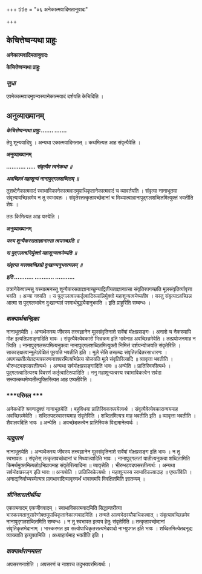 +++
title = "०६ अनेकात्मवादिमतानुवादः"

+++


## केचित्तेष्वन्यथा प्राहुः

**अनेकात्मवादिमतानुवादः**

**केचित्तेष्वन्यथा प्राहुः**

### ***सुधा***

एवमेकात्मवादमुपन्यस्यानेकात्मवादं दर्शयति केचिदिति ।

## **अनुव्याख्यानम्**

***केचित्तेष्वन्यथा प्राहुः ....... .......***

तेषु शून्यवादिषु । अन्यथा एकात्मवादिमतात् । कथमित्यत आह संवृत्यैवेति ।

**अनुव्याख्यानम्**

***........... ..... संवृत्यैव त्वनेकधा ॥***

***अवच्छिन्नं महाशून्यं नानापुद्गलशब्दितम् ॥***

तुशब्देनैकात्मवादं स्वाभाविकानेकात्मवादमुपाधिकृतानेकात्मवादं च व्यावर्तयति । संवृत्या नानाभूतया संवृत्यावच्छिन्नमेव न तु स्वभावतः । संवृतेस्तत्कृतावच्छेदानां च मिथ्यात्वान्नानापुद्गलशब्दितमित्युक्तं भवतीति शेषः ।

ततः किमित्यत आह यस्येति ।

**अनुव्याख्यानम्**

***यस्य शून्यैकरसताज्ञानात्सा त्वपगच्छति ॥***

***स पुद्गलत्वनिर्मुक्तो महाशून्यत्वमेष्यति ॥***

***संवृत्या यस्त्ववच्छिन्नो दुःखान्यनुभवत्यलम् ॥***

***इति ........... ........... ...........***

तत्रानेकेष्वात्मसु यस्यात्मनस्तु शून्यैकरसताज्ञानाच्छून्याद्वितीयताज्ञानात्सा संवृतिरपगच्छति मूलसंवृतिर्व्यावृत्ता भवति । अन्या नश्यति । स पुद्गलत्वात्कर्तृत्वादिरूपान्निर्मुक्तो महाशून्यत्वमेष्यतीव । यस्तु संवृत्याऽवच्छिन्न आत्मा स पुद्गलभावेन दुःखान्यलं परमार्थबुद्ध्यैवानुभवति । इति प्राहुरिति सम्बन्धः ।

### ***वाक्यार्थचन्द्रिका***

नानाभूतयेति । अन्यथैकस्य जीवस्य तत्त्वज्ञानेन मूलसंवृतिनाशे सर्वेषां मोक्षप्रसङ्गः । अनाशे च नैकस्यापि मोक्ष इत्यतिप्रसङ्गादिति भावः । संवृत्यैवेत्येवकारो भिन्नक्रम इति भावेनाह अवच्छिन्नमेवेति । तत्प्रयोजनमाह न त्विति । नानापुद्गलरूपमित्यनुक्त्वा नानापुद्गलशब्दितमित्युक्तौ निमित्तं दर्शयन्योजयति संवृतेरिति । साकाङ्क्षत्वान्मूलेऽपेक्षितं पूरयति भवतीति इति । मूले सेति तच्छब्दः संवृतितदितरसाधारणः । अपगच्छतीत्येतदप्यपसरणनाशपरमित्यभिप्रेत्य योजयति मूले संवृतिरित्यादि ॥ व्यावृत्ता भवतीति । भीरुभटवदपसरतीत्यर्थः । अन्यथा सर्वमोक्षप्रसङ्गादिति भावः ॥ अन्येति । प्रातिस्विकीत्यर्थः । पुद्गलत्वादित्यस्य विवरणं कर्तृत्वादिरूपादिति । ननु महाशून्यत्वस्य स्वाभाविकत्वेन सर्वदा सत्त्वात्कथमेष्यतीत्युक्तिरित्यत आह एष्यतीवेति ।

### ***परिमल ***

अनेकधेति श्रवणादुक्तं नानाभूतयेति । बहुविधया प्रातिस्विकरूपयेत्यर्थः । संवृत्यैवेत्येवकारान्वयमाह अवच्छिन्नमेवेति । शब्दितपदस्वारस्यमाह संवृतेरिति । शब्दितमित्यत्र माह भवतीति इति ॥ व्यावृत्ता भवतीति । शैवालवदिति भावः ॥ अन्येति । अवच्छेदकत्वेन प्रातिस्विकं विद्यमानेत्यर्थः ।

### ***यादुपत्यं***

नानाभूतयेति । अन्यथैकस्य जीवस्य तत्त्वज्ञानेन मूलसंवृतिनाशे सर्वेषां मोक्षप्रसङ्ग इति भावः । न तु स्वभावतः । संवृतेस् तत्कृतावच्छेदानां च मिथ्यात्वादिति भावः । नानापुद्गलतां यातीत्यनुक्त्वा शब्दितामिति किमर्थमुक्तमित्यतोऽभिप्रायमाह संवृतेरित्यादिना ॥ व्यावृत्तेति । भीरुभटवदपसरतीत्यर्थः । अन्यथा सर्वमोक्षप्रसङ्ग इति भावः ॥ अन्यथेति । प्रातिस्विकेत्यर्थः । महाशून्यस्य स्वभाविकत्वादाह ॥ एष्यतीवेति । अनाद्यनिर्वाच्यस्येत्यत्र प्रागभावादिव्यावृत्त्यर्थं भावत्वमपि विवक्षितमिति ज्ञातव्यम् ।

### ***श्रीनिवासतीर्थीया***

एकात्मवादम् एकजीववादम् । स्वाभाविकात्मवादमिति सिद्धान्तरीत्या भास्करमतानुसारेणोक्तमुपाधिकृतानेकात्मवादमिति । तन्मते आत्मभेदस्यौपाधिकत्वात् । संवृत्यावच्छिन्नमेव नानापुद्गलशब्दितमिति सम्बन्धः । न तु स्वभावत इत्यत्र हेतुः संवृतेरिति ॥ तत्कृतावच्छेदानां संवृतिकृतभेदानाम् । भास्करमत इव सत्योपाधिकृतसत्यभेदवादो नाभ्युपगत इति भावः । शब्दितमित्येतदनूद्य व्याख्याति इत्युक्तमिति । अध्याहार्यमाह भवतीति इति ।

### ***वाक्यार्थरत्नमाला***

अपसरणनाशेति । अपसरणं च नाशश्च तदुभयपरमित्यर्थः ।

